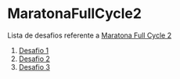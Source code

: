 # MaratonaFullCycle2

Lista de desafios referente a [Maratona Full Cycle 2](http://maratona.fullcycle.com.br/)

1. [Desafio 1](Desafio1)
2. [Desafio 2](Desafio2)
3. [Desafio 3](Desafio3)